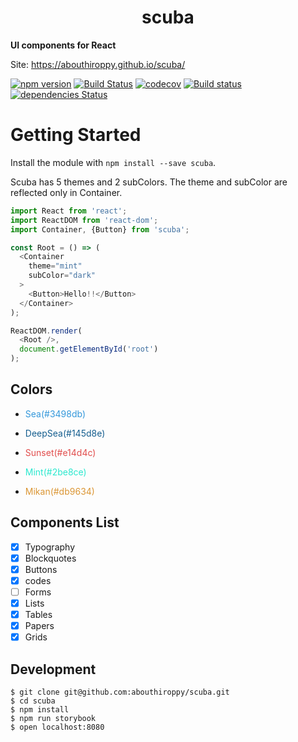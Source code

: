 <div align="center">
  <h1>scuba</h1>
</div>

<strong>UI components for React</strong>

Site: https://abouthiroppy.github.io/scuba/

[![npm version](https://badge.fury.io/js/scuba.svg)](https://badge.fury.io/js/scuba)
[![Build Status](https://travis-ci.org/abouthiroppy/scuba.svg?branch=master)](https://travis-ci.org/abouthiroppy/scuba)
[![codecov](https://codecov.io/gh/abouthiroppy/scuba/branch/master/graph/badge.svg)](https://codecov.io/gh/abouthiroppy/scuba)
[![Build status](https://ci.appveyor.com/api/projects/status/hrk1vpy5gsxl8r37/branch/master?svg=true)](https://ci.appveyor.com/project/abouthiroppy/scuba/branch/master)
[![dependencies Status](https://david-dm.org/abouthiroppy/scuba/status.svg)](https://david-dm.org/abouthiroppy/scuba)

# Getting Started
Install the module with `npm install --save scuba`.

Scuba has 5 themes and 2 subColors.
The theme and subColor are reflected only in Container.

```javascript
import React from 'react';
import ReactDOM from 'react-dom';
import Container, {Button} from 'scuba';

const Root = () => (
  <Container
    theme="mint"
    subColor="dark"
  >
    <Button>Hello!!</Button>
  </Container>
);

ReactDOM.render(
  <Root />,
  document.getElementById('root')
);
```

## Colors
- <p style="color:#3498db">Sea(#3498db)<p>
- <p style="color:#145d8e">DeepSea(#145d8e)<p>
- <p style="color:#e14d4c">Sunset(#e14d4c)<p>
- <p style="color:#2be8ce">Mint(#2be8ce)<p>
- <p style="color:#db9634">Mikan(#db9634)<p>

## Components List
- [x] Typography
- [x] Blockquotes
- [x] Buttons
- [x] codes
- [ ] Forms
- [x] Lists
- [x] Tables
- [x] Papers
- [x] Grids

## Development
```
$ git clone git@github.com:abouthiroppy/scuba.git
$ cd scuba
$ npm install
$ npm run storybook
$ open localhost:8080
```
